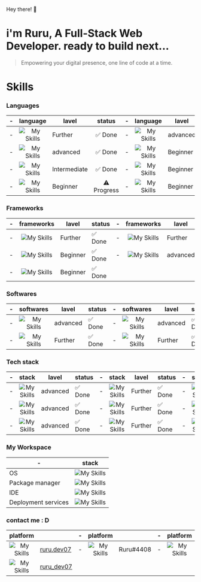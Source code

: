 Hey there! 👋

# i'm Ruru, A Full-Stack Web Developer. ready to build next...
> Empowering your digital presence, one line of code at a time.

# Skills

### Languages

| - | language | lavel | status | - | language | lavel | status | - | language | lavel | status |
|---|:-:|---|:-:|---|:-:|---|:-:|---|:-:|---|:-:|
| - | ![My Skills](https://skillicons.dev/icons?i=html)  | Further | ✅ Done | - | ![My Skills](https://skillicons.dev/icons?i=css)  | advanced | ✅ Done | - | ![My Skills](https://skillicons.dev/icons?i=js)  | Further | ✅ Done |
| - | ![My Skills](https://skillicons.dev/icons?i=ts) | advanced | ✅ Done | - | ![My Skills](https://skillicons.dev/icons?i=python) | Beginner | ✅ Done | - | ![My Skills](https://skillicons.dev/icons?i=c) | Intermediate | ✅ Done |
| - | ![My Skills](https://skillicons.dev/icons?i=mysql) | Intermediate | ✅ Done | - | ![My Skills](https://skillicons.dev/icons?i=sqlite) | Beginner | ✅ Done | - | ![My Skills](https://skillicons.dev/icons?i=rust) | Beginner | ⚠️ Progress |
| - | ![My Skills](https://skillicons.dev/icons?i=go) | Beginner | ⚠️ Progress | - | ![My Skills](https://skillicons.dev/icons?i=java) | Beginner | ⚠️ Progress | - |

### Frameworks

| - | frameworks | lavel | status | - | frameworks | lavel | status | - | frameworks | lavel | status |
|---|:-:|---|---|---|:-:|---|---|---|:-:|---|---|
| - | ![My Skills](https://skillicons.dev/icons?i=react)  | Further | ✅ Done | - | ![My Skills](https://skillicons.dev/icons?i=vite)  | Further | ✅ Done | - | ![My Skills](https://skillicons.dev/icons?i=nextjs)  | Further | ✅ Done |
| - | ![My Skills](https://skillicons.dev/icons?i=fastapi)  | Beginner | ✅ Done | - | ![My Skills](https://skillicons.dev/icons?i=express)  | advanced | ✅ Done | - | ![My Skills](https://skillicons.dev/icons?i=django)  | Beginner | ⚠️ Progress |
| - | ![My Skills](https://skillicons.dev/icons?i=electron)  | Beginner | ✅ Done |

### Softwares

| - | softwares | lavel | status | - | softwares | lavel | status | - | softwares | lavel | status |
|---|:-:|---|---|---|:-:|---|---|---|:-:|---|---|
| - | ![My Skills](https://skillicons.dev/icons?i=git)  | advanced | ✅ Done | - | ![My Skills](https://skillicons.dev/icons?i=docker)  | advanced | ✅ Done | - | ![My Skills](https://skillicons.dev/icons?i=github)  | Further | ✅ Done |
| - | ![My Skills](https://skillicons.dev/icons?i=githubactions)  | Further | ✅ Done | - | ![My Skills](https://skillicons.dev/icons?i=mongodb)  | Further | ✅ Done | - | ![My Skills](https://skillicons.dev/icons?i=postman)  | Further | ✅ Done |

### Tech stack

| - | stack | lavel | status | - | stack | lavel | status | - | stack | lavel | status |
|---|:-:|---|---|---|:-:|---|---|---|:-:|---|---|
| - | ![My Skills](https://skillicons.dev/icons?i=appwrite)  | advanced | ✅ Done | - | ![My Skills](https://skillicons.dev/icons?i=bootstrap)  | Further | ✅ Done | - | ![My Skills](https://skillicons.dev/icons?i=nextjs)  | Further | ✅ Done |
| - | ![My Skills](https://skillicons.dev/icons?i=postgres)  | advanced | ✅ Done | - | ![My Skills](https://skillicons.dev/icons?i=prisma)  | Further | ✅ Done | - | ![My Skills](https://skillicons.dev/icons?i=tailwind)  | Further | ✅ Done |
| - | ![My Skills](https://skillicons.dev/icons?i=supabase)  | advanced | ✅ Done | - | ![My Skills](https://skillicons.dev/icons?i=redis)  | Further | ✅ Done | - | ![My Skills](https://skillicons.dev/icons?i=kafka)  | Further | ✅ Done |

### My Workspace 

| - | stack |
|---|---|
| OS | ![My Skills](https://skillicons.dev/icons?i=windows,kali) |
| Package manager | ![My Skills](https://skillicons.dev/icons?i=npm,yarn,bun) |
| IDE | ![My Skills](https://skillicons.dev/icons?i=vscode,neovim) |
| Deployment services | ![My Skills](https://skillicons.dev/icons?i=vercel,netlify) |

### contact me : D

| platform |  | - | platform |  | - | platform |  | - | platform |  |
|:-:|---|---|:-:|---|---|:-:|---|---|:-:|---|
| ![My Skills](https://skillicons.dev/icons?i=instagram) | [ruru.dev07](https://www.instagram.com/ruru.dev07) | - | ![My Skills](https://skillicons.dev/icons?i=discord) | Ruru#4408 | - | ![My Skills](https://skillicons.dev/icons?i=gmail) | **ruru.dev07@gmail.com** | - | ![My Skills](https://skillicons.dev/icons?i=linkedin) | [ruru-dev07](https://www.linkedin.com/in/ruru-dev07/) |
| ![My Skills](https://skillicons.dev/icons?i=twitter) | [ruru_dev07](https://x.com/ruru_dev07) |







